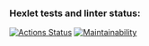 ### Hexlet tests and linter status:
[![Actions Status](https://github.com/DangerDanJS/frontend-project-44/workflows/hexlet-check/badge.svg)](https://github.com/DangerDanJS/frontend-project-44/actions)
[![Maintainability](https://api.codeclimate.com/v1/badges/15194a8d3003b1381531/maintainability)](https://codeclimate.com/github/DangerDanJS/frontend-project-44/maintainability)
